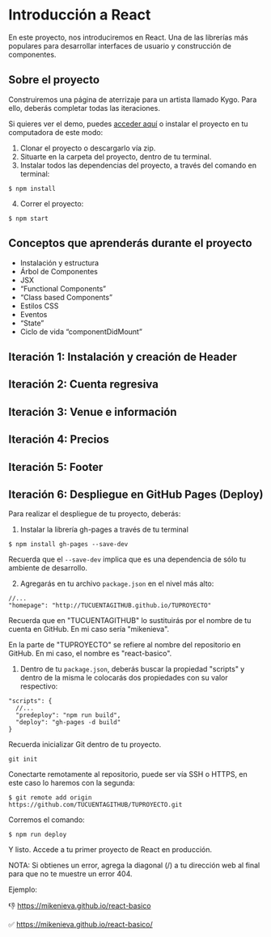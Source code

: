# Introducción a React

En este proyecto, nos introduciremos en React. Una de las librerías más populares para desarrollar interfaces de usuario y construcción de componentes.


## Sobre el proyecto

Construiremos una página de aterrizaje para un artista llamado Kygo. Para ello, deberás completar todas las iteraciones.

Si quieres ver el demo, puedes [acceder aquí](https://mikenieva.github.io/react-basico/) o instalar el proyecto en tu computadora de este modo:

1. Clonar el proyecto o descargarlo vía zip.
2. Situarte en la carpeta del proyecto, dentro de tu terminal.
3. Instalar todos las dependencias del proyecto, a través del comando en terminal:

`$ npm install`

4. Correr el proyecto:

`$ npm start`


## Conceptos que aprenderás durante el proyecto
 - Instalación y estructura
 - Árbol de Componentes
 - JSX
 - “Functional Components”
 - “Class based Components”
 - Estilos CSS
 - Eventos
 - “State”
 - Ciclo de vida “componentDidMount”


## Iteración 1: Instalación y creación de Header

## Iteración 2: Cuenta regresiva

## Iteración 3: Venue e información

## Iteración 4: Precios

## Iteración 5: Footer

## Iteración 6: Despliegue en GitHub Pages (Deploy)

Para realizar el despliegue de tu proyecto, deberás:

1. Instalar la librería gh-pages a través de tu terminal

`$ npm install gh-pages --save-dev`

Recuerda que el `--save-dev` implica que es una dependencia de sólo tu ambiente de desarrollo.

2. Agregarás en tu archivo `package.json` en el nivel más alto:

~~~~
//...
"homepage": "http://TUCUENTAGITHUB.github.io/TUPROYECTO"
~~~~

Recuerda que en "TUCUENTAGITHUB" lo sustituirás por el nombre de tu cuenta en GitHub. En mi caso sería "mikenieva".

En la parte de "TUPROYECTO" se refiere al nombre del repositorio en GitHub. En mi caso, el nombre es "react-basico".

1. Dentro de tu `package.json`, deberás buscar la propiedad "scripts" y dentro de la misma le colocarás dos propiedades con su valor respectivo:

~~~~
"scripts": {
  //...
  "predeploy": "npm run build",
  "deploy": "gh-pages -d build"
}
~~~~

Recuerda inicializar Git dentro de tu proyecto.

~~~~
git init
~~~~

Conectarte remotamente al repositorio, puede ser vía SSH o HTTPS, en este caso lo haremos con la segunda:

~~~~
$ git remote add origin https://github.com/TUCUENTAGITHUB/TUPROYECTO.git
~~~~

Corremos el comando:

`$ npm run deploy`

Y listo. Accede a tu primer proyecto de React en producción. 

NOTA: Si obtienes un error, agrega la diagonal (/) a tu dirección web al final para que no te muestre un error 404.

Ejemplo:

👎 https://mikenieva.github.io/react-basico

✅ https://mikenieva.github.io/react-basico/